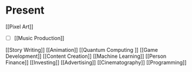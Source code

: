 # Present
[[Pixel Art]]
- [ ] [[Music Production]] 

[[Story Writing]] 
[[Animation]] 
[[Quantum Computing ]]
[[Game Development]] 
[[Content Creation]] 
[[Machine Learning]] 
[[Person Finance]] 
[[Investing]]
[[Advertising]] 
[[Cinematography]]
[[Programming]]

